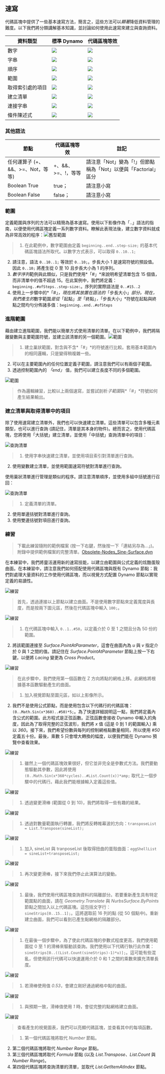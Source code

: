 

## 速寫

代碼區塊中提供了一些基本速寫方法，簡言之，這些方法可以*顯著*降低資料管理的難度。以下我們將分類講解基本知識，並討論如何使用此速寫來建立與查詢資料。

|資料類型|標準 Dynamo|代碼區塊等效|
| -- | -- | -- |
|數字|![](images/7-3/table/number.png)|![](images/7-3/table/numberCB.png)|
|字串|![](images/7-3/table/string.png)|![](images/7-3/table/stringCB.png)|
|順序|![](images/7-3/table/sequence.png)|![](images/7-3/table/sequenceCB.png)|
|範圍|![](images/7-3/table/range.png)|![](images/7-3/table/rangeCB.png)|
|取得索引處的項目|![](images/7-3/table/getItem.png)|![](images/7-3/table/getItemCB.png)|
|建立清單|![](images/7-3/table/list.png)|![](images/7-3/table/listCB.png)|
|連接字串|![](images/7-3/table/concat.png)|![](images/7-3/table/concatCB.png)|
|條件陳述式|![](images/7-3/table/if.png)|![](images/7-3/table/ifCB.png)|

### 其他語法

|節點|代碼區塊等效|註記|
| -- | -- | -- |
|任何運算子 (+、&&、>=、Not，等等)|+、&&、>=、!，等等|請注意「Not」變為「!」但節點稱為「Not」以便與「Factorial」區分|
|Boolean True|true；|請注意小寫|
|Boolean False|false；|請注意小寫|

### 範圍

定義範圍與序列的方法可以精簡為基本速寫。使用以下影像作為「..」語法的指南，以便使用代碼區塊定義一系列數字資料。瞭解此表現法後，建立數字資料就成為非常高效的程序：![舊型範圍](images/7-3/obsolete02.png)

> 1. 在此範例中，數字範圍由定義 ```beginning..end..step-size;``` 的基本代碼區塊語法所取代。以數字方式表示，可以取得 ```0..10..1;```
2. 請注意，語法 ```0..10..1;``` 等效於 ```0..10;```。步長大小 1 是速寫符號的預設值。因此 ```0..10;``` 將產生從 0 至 10 且步長大小為 1 的序列。
3. *數字序列*範例與此類似，只是我們使用*「#」*來說明希望清單包含 15 個值，而非清單中的值不超過 15。在此案例中，我們將定義：```beginning..#ofSteps..step-size:```。序列的實際語法是 ```0..#15..2```
4. 使用上一步驟中的*「#」*，現在將其放置在語法的*「步長大小」*部分。現在，我們產生的*數字範圍*是從*「起點」*至*「終點」*，*「步長大小」*符號在起點與終點之間均勻分佈諸多值：```beginning..end..#ofSteps```

### 進階範圍

藉由建立進階範圍，我們能以簡單方式使用清單的清單。在以下範例中，我們將隔離變數與主要範圍符號，並建立該清單的另一個範圍。![範圍](images/7-3/03.png)

> 1. 建立巢狀範圍，對含與不含*「#」*的符號進行比較。套用基本範圍內的相同邏輯，只是變得稍複雜一些。
2. 可以在主要範圍內的任何位置定義子範圍，請注意我們可以有兩個子範圍。
3. 透過控制範圍內的 *「end」* 值，我們可以建立長度不同的多個範圍。

![範圍](images/7-3/02.png)

> 作為邏輯練習，比較以上兩個速寫，並嘗試剖析*子範圍*與*「#」*符號如何產生結果輸出。

### 建立清單與取得清單中的項目

除了使用速寫建立清單外，我們也可以快速建立清單。這些清單可以包含多種元素類型，也可以進行查詢 (請記住，清單是其本身的物件)。總而言之，使用代碼區塊，您將使用「大括號」建立清單，並使用「中括號」查詢清單中的項目：

![查詢清單](images/7-3/cbn07.png)

> 1. 使用字串快速建立清單，並使用項目索引對清單進行查詢。
2. 使用變數建立清單，並使用範圍速寫符號對清單進行查詢。

使用巢狀清單進行管理是類似的程序。請注意清單順序，並使用多組中括號進行召回：

![查詢清單](images/7-3/cbn08.png)

> 1. 定義清單的清單。
2. 使用單邊括號對清單進行查詢。
3. 使用雙邊括號對項目進行查詢。

### 練習

> 下載此練習隨附的範例檔案 (按一下右鍵，然後按一下「連結另存為...」)。附錄中提供範例檔案的完整清單。[Obsolete-Nodes_Sine-Surface.dyn](datasets/7-3/Obsolete-Nodes_Sine-Surface.dyn)

在本練習中，我們將靈活運用新的速寫技能，以建立由範圍與公式定義的炫酷蛋殼曲面。在本練習中，請注意我們如何搭配使用代碼區塊與既有 Dynamo 節點：我們對處理大量資料的工作使用代碼區塊，而以視覺方式配置 Dynamo 節點以實現定義的易讀性。

![練習](images/7-3/Exercise/13.png)

> 首先，透過連接以上節點以建立曲面。不是使用數字節點來定義寬度與長度，而是按兩下圖元區，然後在代碼區塊中輸入 ```100;```。

![練習](images/7-3/Exercise/12.png)

> 1. 在代碼區塊中輸入 ```0..1..#50```，以定義介於 0 至 1 之間且分為 50 份的範圍。
2. 將該範圍連接至 *Surface.PointAtParameter*，這會在曲面內為 *u* 與 *v* 指定介於 0 與 1 之間的值。請記住在 *Surface.PointAtParameter* 節點上按一下右鍵，以便將 *Lacing* 變更為 *Cross Product*。

![練習](images/7-3/Exercise/11.png)

> 在此步驟中，我們使用第一個函數在 Z 方向將點的網格上移。此網格將根據基本函數驅動產生的曲面。

> 1. 加入視覺節點至圖元區，如以上影像所示。
2. 我們不是使用公式節點，而是使用包含以下代碼行的代碼區塊：```(0..Math.Sin(x*360)..#50)*5;```。為了快速詳細說明這一點，我們將定義內含公式的範圍。此方程式是正弦函數。正弦函數會接收 Dynamo 中輸入的角度，因此為了取得完整的正弦波形，我們將 *x* 值 (這是 0 到 1 的範圍輸入) 乘以 *360*。接下來，我們希望份數與每列的控制網格點數量相同，所以使用 *#50* 定義五十份。最後，乘數 5 只會增大轉換的幅度，以便我們能在 Dynamo 預覽中查看效果。

![練習](images/7-3/Exercise/06.png)

> 1. 雖然上一個代碼區塊效果很好，但它並非完全是參數式方法。我們要動態驅動其參數，因此將使用 ```(0..Math.Sin(x*360*cycles)..#List.Count(x))*amp;``` 取代上一個步驟中的代碼行。藉此我們能根據輸入定義這些值。

![練習](images/7-3/Exercise/10.png)

> 1. 透過變更滑棒 (範圍從 0 到 10)，我們將取得一些有趣的結果。

![練習](images/7-3/Exercise/09.png)

> 1. 透過對數量範圍執行轉置，我們將反轉帷幕波的方向：```transposeList = List.Transpose(sineList);```

![練習](images/7-3/Exercise/07.png)

> 1. 加入 sineList 與 tranposeList 後取得扭曲的蛋殼曲面：```eggShellList = sineList+transposeList;```

![練習](images/7-3/Exercise/05.png)

> 1. 再次變更滑棒，接下來我們停止此演算法的變動。

![練習](images/7-3/Exercise/04.png)

> 1. 最後，我們使用代碼區塊查詢資料的隔離部分。若要重新產生具有特定範圍點的曲面，請在 *Geometry.Translate* 與 *NurbsSurface.ByPoints* 節點之間加入以上代碼區塊。這包括文字行：```sineStrips[0..15..1];```。這將選取前 16 列的點 (從 50 個點中)。重新建立曲面，我們可以看到已產生點網格的隔離部分。

![練習](images/7-3/Exercise/03.png)

> 1. 在最後一個步驟中，為了使此代碼區塊的參數式程度更高，我們使用範圍從 0 至 1 的滑棒來驅動該查詢。我們使用以下代碼行執行此作業：```sineStrips[0..((List.Count(sineStrips)-1)*u)];```。這可能有些混亂，但使用該行代碼可以快速運用介於 0 和 1 之間的乘數來擴充清單長度。

![練習](images/7-3/Exercise/02.png)

> 1. 若滑棒使用值 *0.53*，會建立剛好通過網格中點的曲面。

![練習](images/7-3/Exercise/01.png)

> 1. 與預期一致，滑棒值使用 *1* 時，會從完整的點網格建立曲面。

![練習](images/7-3/Exercise/00.png)

> 查看產生的視覺圖表，我們可以亮顯代碼區塊，並查看其中的每項函數。

> 1. 第一個代碼區塊將取代 *Number* 節點。
2. 第二個代碼區塊將取代 *Number Range* 節點。
3. 第三個代碼區塊將取代 *Formula* 節點 (以及 *List.Transpose*、*List.Count* 與 *Number Range*)。
4. 第四個代碼區塊將查詢清單的清單，並取代 *List.GetItemAtIndex* 節點。


